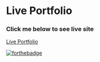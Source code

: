 # Live Portfolio
### Click me below to see live site
[Live Portfolio](https://matthew-hawk.github.io/) 
<br/>


[![forthebadge](https://forthebadge.com/images/featured/featured-made-with-crayons.svg)](https://forthebadge.com)

